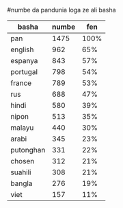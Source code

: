 #numbe da pandunia loga ze ali basha

| basha | numbe | fen |
|-------|-------|-----|
| pan | 1475 | 100% |
| english | 962 | 65% |
| espanya | 843 | 57% |
| portugal | 798 | 54% |
| france | 789 | 53% |
| rus | 688 | 47% |
| hindi | 580 | 39% |
| nipon | 513 | 35% |
| malayu | 440 | 30% |
| arabi | 345 | 23% |
| putonghan | 331 | 22% |
| chosen | 312 | 21% |
| suahili | 308 | 21% |
| bangla | 276 | 19% |
| viet | 157 | 11% |
